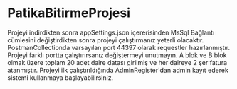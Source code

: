 # PatikaBitirmeProjesi
Projeyi indirdikten sonra appSettings.json içererisinden MsSql Bağlantı cümlesini değiştirdikten sonra projeyi çalıştırmanız yeterli olacaktır.
PostmanCollectionda varsayılan port 44397 olarak requestler hazırlanmıştır. Projeyi farklı portta çalıştırırsanız değiştermeyi unutmayın.
A blok ve B blok olmak üzere toplam 20 adet daire datası girilmiş ve her daireye 2 şer fatura atanmıştır.
Projeyi ilk çalıştırıldığında AdminRegister'dan admin kayıt ederek sistemi kullanmaya başlayabilirsiniz.
